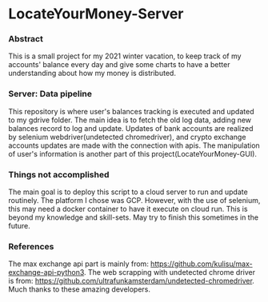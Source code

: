 # LocateYourMoney-Server
### Abstract
This is a small project for my 2021 winter vacation, to keep track of my accounts' balance every day and give some charts to have a better understanding about how my money is distributed.
### Server: Data pipeline
This repository is where user's balances tracking is executed and updated to my gdrive folder. The main idea is to fetch the old log data, adding new balances record to log and update. Updates of bank accounts are realized by selenium webdriver(undetected chromedriver), and crypto exchange accounts updates are made with the connection with apis. The manipulation of user's information is another part of this project(LocateYourMoney-GUI).
### Things not accomplished
The main goal is to deploy this script to a cloud server to run and update routinely. The platform I chose was GCP. However, with the use of selenium, this may need a docker container to have it execute on cloud run. This is beyond my knowledge and skill-sets. May try to finish this sometimes in the future.
### References
The max exchange api part is mainly from: https://github.com/kulisu/max-exchange-api-python3. The web scrapping with undetected chrome driver is from: https://github.com/ultrafunkamsterdam/undetected-chromedriver. Much thanks to these amazing developers.

